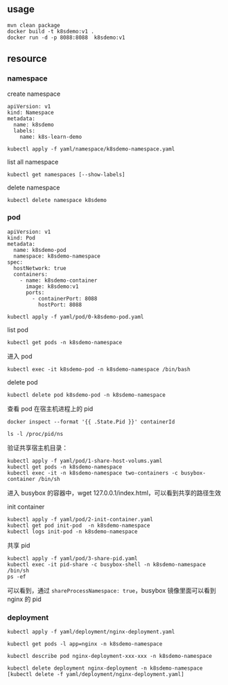 ## usage
```
mvn clean package
docker build -t k8sdemo:v1 .
docker run -d -p 8088:8088  k8sdemo:v1
```

## resource
### namespace

create namespace
```
apiVersion: v1
kind: Namespace
metadata:
  name: k8sdemo
  labels:
    name: k8s-learn-demo
```
```
kubectl apply -f yaml/namespace/k8sdemo-namespace.yaml
```


list all namespace
```
kubectl get namespaces [--show-labels]
```

delete namespace
```
kubectl delete namespace k8sdemo
```
### pod

```
apiVersion: v1
kind: Pod
metadata:
  name: k8sdemo-pod
  namespace: k8sdemo-namespace
spec:
  hostNetwork: true
  containers:
    - name: k8sdemo-container
      image: k8sdemo:v1
      ports:
        - containerPort: 8088
          hostPort: 8088
```
```
kubectl apply -f yaml/pod/0-k8sdemo-pod.yaml 
```

list pod
```
kubectl get pods -n k8sdemo-namespace
```

进入 pod
```
kubectl exec -it k8sdemo-pod -n k8sdemo-namespace /bin/bash
```

delete pod
```
kubectl delete pod k8sdemo-pod -n k8sdemo-namespace
```

查看 pod 在宿主机进程上的 pid
```
docker inspect --format '{{ .State.Pid }}' containerId

ls -l /proc/pid/ns
```

验证共享宿主机目录：
```
kubectl apply -f yaml/pod/1-share-host-volums.yaml
kubectl get pods -n k8sdemo-namespace
kubectl exec -it -n k8sdemo-namespace two-containers -c busybox-container /bin/sh
```
进入 busybox 的容器中，wget 127.0.0.1/index.html，可以看到共享的路径生效

init container 
```
kubectl apply -f yaml/pod/2-init-container.yaml
kubectl get pod init-pod  -n k8sdemo-namespace 
kubectl logs init-pod -n k8sdemo-namespace
```

共享 pid
```
kubectl apply -f yaml/pod/3-share-pid.yaml
kubectl exec -it pid-share -c busybox-shell -n k8sdemo-namespace /bin/sh
ps -ef
```
可以看到，通过 `shareProcessNamespace: true`，busybox 镜像里面可以看到 nginx 的 pid
### deployment
```
kubectl apply -f yaml/deployment/nginx-deployment.yaml

kubectl get pods -l app=nginx -n k8sdemo-namespace

kubectl describe pod nginx-deployment-xxx-xxx -n k8sdemo-namespace 

kubectl delete deployment nginx-deployment -n k8sdemo-namespace [kubectl delete -f yaml/deployment/nginx-deployment.yaml]
```